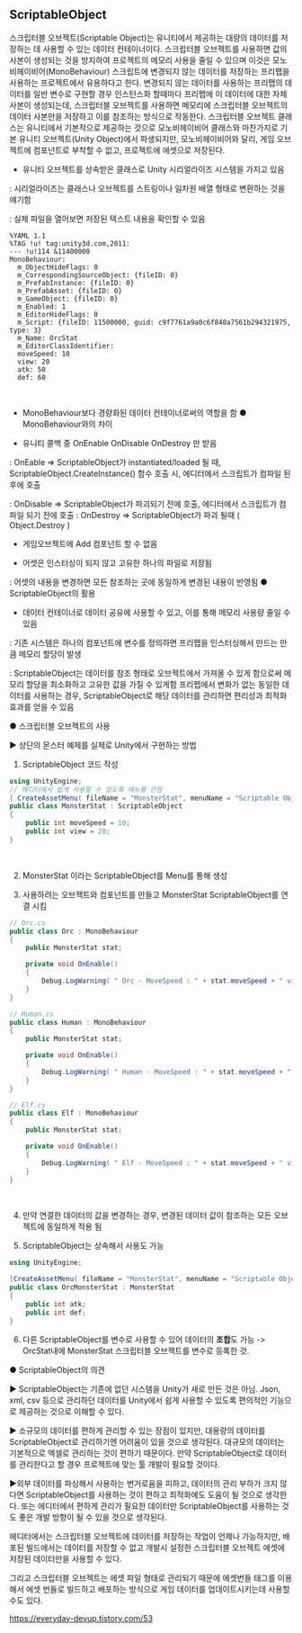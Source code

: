 ## ScriptableObject
스크립터블 오브젝트(Scriptable Object)는 유니티에서 제공하는 대량의 데이터를 저장하는 데 사용할 수 있는 데이터 컨테이너이다. 스크립터블 오브젝트를 사용하면 값의 사본이 생성되는 것을 방지하여 프로젝트의 메모리 사용을 줄일 수 있으며 이것은 모노비헤이비어(MonoBehaviour) 스크립트에 변경되지 않는 데이터를 저장하는 프리팹을 사용하는 프로젝트에서 유용하다고 한다. 변경되지 않는 데이터를 사용하는 프리팹의 데이터를 일반 변수로 구현할 경우 인스턴스화 할때마다 프리펩에 이 데이터에 대한 자체 사본이 생성되는데, 스크립터블 오브젝트를 사용하면 메모리에 스크립터블 오브젝트의 데이터 사본만을 저장하고 이를 참조하는 방식으로 작동한다.
스크립터블 오브젝트 클래스는 유니티에서 기본적으로 제공하는 것으로 모노비헤이비어 클래스와 마찬가지로 기본 유니티 오브젝트(Unity Object)에서 파생되지만, 모노비헤이비어와 달리, 게임 오브젝트에 컴포넌트로 부착할 수 없고, 프로젝트에 에셋으로 저장된다.

- 유니티 오브젝트를 상속받은 클래스로 Unity 시리얼라이즈 시스템을 가지고 있음

: 시리얼라이즈는 클래스나 오브젝트를 스트링이나 일차원 배열 형태로 변환하는 것을 얘기함


: 실제 파일을 열어보면 저장된 텍스트 내용을 확인할 수 있음
```
%YAML 1.1
%TAG !u! tag:unity3d.com,2011:
--- !u!114 &11400000
MonoBehaviour:
  m_ObjectHideFlags: 0
  m_CorrespondingSourceObject: {fileID: 0}
  m_PrefabInstance: {fileID: 0}
  m_PrefabAsset: {fileID: 0}
  m_GameObject: {fileID: 0}
  m_Enabled: 1
  m_EditorHideFlags: 0
  m_Script: {fileID: 11500000, guid: c9f7761a9a0c6f840a7561b294321975, type: 3}
  m_Name: OrcStat
  m_EditorClassIdentifier: 
  moveSpeed: 10
  view: 20
  atk: 50
  def: 60
```
<br>

- MonoBehaviour보다 경량화된 데이터 컨테이너로써의 역할을 함
● MonoBehaviour와의 차이

- 유니티 콜백 중 OnEnable OnDisable OnDestroy 만 받음

: OnEable => ScriptableObject가 instantiated/loaded 될 때, ScriptableObject.CreateInstance() 함수 호출 시, 에디터에서 스크립트가 컴파일 된 후에 호출 

: OnDisable => ScriptableObject가 파괴되기 전에 호출, 에디터에서 스크립트가 컴파일 되기 전에 호출
: OnDestroy => ScriptableObject가 파괴 될때 ( Object.Destroy )

- 게임오브젝트에 Add 컴포넌트 할 수 없음

- 어셋은 인스터싱이 되지 않고 고유한 하나의 파일로 저장됨

: 어셋의 내용을 변경하면 모든 참조하는 곳에 동일하게 변경된 내용이 반영됨
● ScriptableObject의 활용

- 데이터 컨테이너로 데이터 공유에 사용할 수 있고, 이를 통해 메모리 사용량 줄일 수 있음

: 기존 시스템은 하나의 컴포넌트에 변수를 정의하면 프리팹을 인스터싱해서 만드는 만큼 메모리 할당이 발생

: ScriptableObject는 데이터를 참조 형태로 오브젝트에서 가져올 수 있게 함으로써 메모리 할당을 최소화하고 고유한 값을 가질 수 있게함
프리펩에서 변화가 없는 동일한 데이터를 사용하는 경우, ScriptableObject로 해당 데이터를 관리하면 편리성과 최적화 효과를 얻을 수 있음

● 스크립터블 오브젝트의 사용

▶ 상단의 몬스터 예제를 실제로 Unity에서 구현하는 방법

1. ScriptableObject 코드 작성

```c#
using UnityEngine;
// 에디터에서 쉽게 사용할 수 있도록 메뉴를 만듬
[ CreateAssetMenu( fileName = "MonsterStat", menuName = "Scriptable Object Asset/MonsterStat" )]
public class MonsterStat : ScriptableObject
{
	public int moveSpeed = 10;
	public int view = 20;
}
```
<br>

2. MonsterStat 이라는 ScriptableObject를 Menu를 통해 생성


3. 사용하려는 오브젝트와 컴포넌트를 만들고 MonsterStat ScriptableObject를 연결 시킴


```c#
// Orc.cs
public class Orc : MonoBehaviour
{
	public MonsterStat stat;

	private void OnEnable()
	{
		Debug.LogWarning( " Orc - MoveSpeed : " + stat.moveSpeed + " view : " + stat.view );
	}
}

// Human.cs
public class Human : MonoBehaviour
{
	public MonsterStat stat;

	private void OnEnable()
	{
		Debug.LogWarning( " Human - MoveSpeed : " + stat.moveSpeed + " view : " + stat.view );
	}
}

// Elf.cs
public class Elf : MonoBehaviour
{
	public MonsterStat stat;

	private void OnEnable()
	{
		Debug.LogWarning( " Elf - MoveSpeed : " + stat.moveSpeed + " view : " + stat.view );
	}
}
```
<br>

4. 만약 연결한 데이터의 값을 변경하는 경우, 변경된 데이터 값이 참조하는 모든 오브젝트에 동일하게 적용 됨


5. ScriptableObject는 상속해서 사용도 가능
```c#
using UnityEngine;

[CreateAssetMenu( fileName = "MonsterStat", menuName = "Scriptable Object Asset/Orc Stat" )]
public class OrcMonsterStat : MonsterStat
{
	public int atk;
	public int def;
}
```

6. 다른 ScriptableObject를 변수로 사용할 수 있어 데이터의 **조합**도 가능
-> OrcStat내에 MonsterStat 스크립터블 오브젝트를 변수로 등록한 것.

● ScriptableObject의 의견

▶ ScriptableObject는 기존에 없던 시스템을 Unity가 새로 만든 것은 아님. Json, xml, csv 등으로 관리하던 데이터를 Unity에서 쉽게 사용할 수 있도록 편의적인 기능으로 제공하는 것으로 이해할 수 있다.

▶ 소규모의 데이터를 편하게 관리할 수 있는 장점이 있지만, 대용량의 데이터를 ScriptableObject로 관리하기엔 어려움이 있을 것으로 생각된다. 대규모의 데이터는 기본적으로 엑셀로 관리하는 것이 편하기 때문이다. 만약 ScriptableObject로 데이터를 관리한다고 할 경우 프로젝트에 맞는 툴 개발이 필요할 것이다.

▶외부 데이터를 파싱해서 사용하는 번거로움을 피하고, 데이터의 관리 부하가 크지 않다면 ScriptableObject를 사용하는 것이 편하고 최적화에도 도움이 될 것으로 생각한다. 또는 에디터에서 편하게 관리가 필요한 데이터만 ScriptableObject를 사용하는 것도 좋은 개발 방향이 될 수 있을 것으로 생각된다.






에디터에서는 스크립터블 오브젝트에 데이터를 저장하는 작업이 언제나 가능하지만, 배포된 빌드에서는 데이터를 저장할 수 없고 개발시 설정한 스크립터블 오브젝트 에셋에 저장된 데이터만을 사용할 수 있다.

그리고 스크립터블 오브젝트는 에셋 파일 형태로 관리되기 때문에 에셋번들 태그를 이용해서 에셋 번들로 빌드하고 배포하는 방식으로 게임 데이터를 업데이트시키는데 사용할 수도 있다.


https://everyday-devup.tistory.com/53
